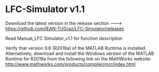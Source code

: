 # LFC-Simulator v1.1

Download the latest version in the release section ---> https://github.com/IEAN-TUGraz/LFC-Simulator/releases 

Read Manual_LFC Simulator_v1.1 for function description

Verify that version 9.6 (R2019a) of the MATLAB Runtime is installed. Alternatively, download and install the Windows version of the MATLAB Runtime for R2019a 
from the following link on the MathWorks website:  http://www.mathworks.com/products/compiler/mcr/index.html
